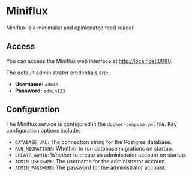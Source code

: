 # Miniflux

Miniflux is a minimalist and opinionated feed reader.

## Access

You can access the Miniflux web interface at [http://localhost:8080](http://localhost:8080).

The default administrator credentials are:

*   **Username:** `admin`
*   **Password:** `admin123`

## Configuration

The Miniflux service is configured in the `docker-compose.yml` file. Key configuration options include:

*   `DATABASE_URL`: The connection string for the Postgres database.
*   `RUN_MIGRATIONS`: Whether to run database migrations on startup.
*   `CREATE_ADMIN`: Whether to create an administrator account on startup.
*   `ADMIN_USERNAME`: The username for the administrator account.
*   `ADMIN_PASSWORD`: The password for the administrator account.
